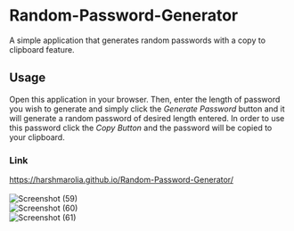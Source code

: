 # Random-Password-Generator
 A simple application that generates random passwords with a copy to clipboard feature.

## Usage

Open this application in your browser. Then, enter the length of password you wish to generate and simply click the _Generate Password_ button and it will generate a random password of desired length entered. In order to use this password click the _Copy Button_ and the password will be copied to your clipboard.

### Link

https://harshmarolia.github.io/Random-Password-Generator/
<br>
<br>
![Screenshot (59)](https://user-images.githubusercontent.com/53485461/113331585-c4dc6b80-933d-11eb-8491-e3bf22f5ce8e.png)
<br>
![Screenshot (60)](https://user-images.githubusercontent.com/53485461/113331594-c7d75c00-933d-11eb-9553-0d70c8957f37.png)
<br>
![Screenshot (61)](https://user-images.githubusercontent.com/53485461/113331602-ca39b600-933d-11eb-93b5-06520dfca707.png)
